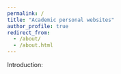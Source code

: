 ```yaml
---
permalink: /
title: "Academic personal websites"
author_profile: true
redirect_from: 
  - /about/
  - /about.html
---
```


Introduction:





